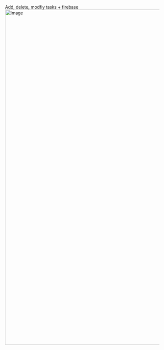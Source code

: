 Add, delete, modfiy tasks + firebase 
<img width="1097" alt="image" src="https://github.com/Nsralla/todolistReact/assets/122102030/3989d076-daa7-4195-8378-4cc87264dc47">
